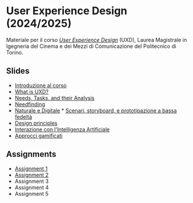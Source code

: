# User Experience Design (2024/2025)

Materiale per il corso _[User Experience Design](https://github.com/polito-uxd-2024)_ (UXD), Laurea Magistrale in Igegneria del Cinema e dei Mezzi di Comunicazione del Politecnico di Torino.

## Slides

* [Introduzione al corso](./slides/00-intro.pdf)
* [What is UXD?](./slides/01-whatisUXD.pdf)
* [Needs, Tasks, and their Analysis](./slides/02-users-needs-tasks.pdf)
* [Needfinding](./slides/03-needfinding.pdf)  
* [Naturale e Digitale](./slides/04-naturale-digitale.pdf)
* [Scenari, storyboard, e prototipazione a bassa fedeltà](./slides/05-scenarios-storyboards-lowfi.pdf)  
* [Design principles](./slides/06-design-principles.pdf)  
* [Interazione con l'Intelligenza Artificiale](./slides/07-ai-interaction.pdf)
* [Approcci gamificati](./slides/08-gamification.pdf)

## Assignments
* [Assignment 1](./assignments/A1-needfinding.pdf)
* [Assignment 2](./assignments/A2-storyboard-paper-prototypes.pdf)
* Assignment 3
* Assignment 4
* Assignment 5
